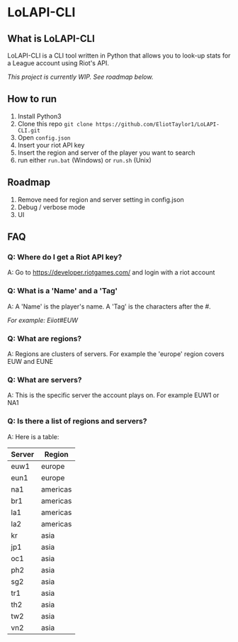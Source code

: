 # LoLAPI-CLI
## What is LoLAPI-CLI
LoLAPI-CLI is a CLI tool written in Python that allows you to look-up stats for a League account using Riot's API.

*This project is currently WIP. See roadmap below.*
## How to run
1. Install Python3
2. Clone this repo `git clone https://github.com/EliotTaylor1/LoLAPI-CLI.git`
3. Open `config.json`
4. Insert your riot API key
5. Insert the region and server of the player you want to search
6. run either `run.bat` (Windows) or `run.sh` (Unix)

## Roadmap
1. Remove need for region and server setting in config.json
3. Debug / verbose mode
4. UI

## FAQ
### Q: Where do I get a Riot API key?
A: Go to https://developer.riotgames.com/ and login with a riot account
### Q: What is a 'Name' and a 'Tag'
A: A 'Name' is the player's name. A 'Tag' is the characters after the #.

*For example: Eiiot#EUW*
### Q: What are regions?
A: Regions are clusters of servers. For example the 'europe' region covers EUW and EUNE
### Q: What are servers?
A: This is the specific server the account plays on. For example EUW1 or NA1
### Q: Is there a list of regions and servers?
A: Here is a table:

| **Server** | **Region** |
|------------|------------|
| euw1       | europe     |
| eun1       | europe     |
| na1        | americas   |
| br1        | americas   |
| la1        | americas   |
| la2        | americas   |
| kr         | asia       |
| jp1        | asia       |
| oc1        | asia       |
| ph2        | asia       |
| sg2        | asia       |
| tr1        | asia       |
| th2        | asia       |
| tw2        | asia       |
| vn2        | asia       |
